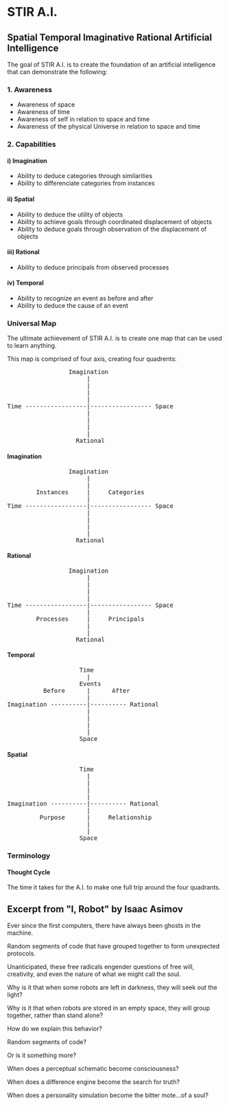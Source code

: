 <h1>STIR A.I.</h1>
<h2>Spatial Temporal Imaginative Rational Artificial Intelligence</h2>

The goal of STIR A.I. is to create the foundation of an artificial intelligence that can demonstrate the following:

<h3>1. Awareness</h3>
<ul>
<li>Awareness of space</li>
<li>Awareness of time</li>
<li>Awareness of self in relation to space and time</li>
<li>Awareness of the physical Universe in relation to space and time</li>
</ul>

<h3>2. Capabilities</h3>
<h4>i) Imagination</h4>
<ul>
<li>Ability to deduce categories through similarities</li>
<li>Ability to differenciate categories from instances</li>
</ul>


<h4>ii) Spatial</h4>
<ul>
<li>Ability to deduce the utility of objects</li>
<li>Ability to achieve goals through coordinated displacement of objects</li>
<li>Ability to deduce goals through observation of the displacement of objects</li>
</ul>

<h4>iii) Rational</h4>
<ul>
<li>Ability to deduce principals from observed processes</li>
</ul>

<h4>iv) Temporal</h4>
<ul>
<li>Ability to recognize an event as before and after</li>
<li>Ability to deduce the cause of an event</li>
</ul>

<h3>Universal Map</h3>
The ultimate achievement of STIR A.I. is to create one map that can be used to learn anything.

This map is comprised of four axis, creating four quadrents:
<pre>
                 Imagination
                      |
                      |
                      |
                      |
Time -----------------|----------------- Space
                      |
                      |
                      |
                      |
                   Rational
</pre>
<h4>Imagination</h4>
<pre>
                 Imagination
                      |
                      |
        Instances     |     Categories
                      |
Time -----------------|----------------- Space
                      |
                      |
                      |
                      |
                   Rational
</pre>
<h4>Rational</h4>
<pre>
                 Imagination
                      |
                      |
                      |
                      |
Time -----------------|----------------- Space
                      |
        Processes     |     Principals
                      |
                      |
                   Rational
</pre>
<h4>Temporal</h4>
<pre>
                    Time
                      |
                    Events
          Before      |      After
                      |
Imagination ----------|---------- Rational
                      |
                      |
                      |
                      |
                    Space
</pre>
<h4>Spatial</h4>
<pre>
                    Time
                      |
                      |
                      |
                      |
Imagination ----------|---------- Rational
                      |
         Purpose      |     Relationship
                      |
                      |
                    Space
</pre>


<h3>Terminology</h3>
<h4>Thought Cycle</h4>
The time it takes for the A.I. to make one full trip around the four quadrants.


<h2>Excerpt from "I, Robot" by Isaac Asimov</h2>
Ever since the first computers, there have always been ghosts in the machine.

Random segments of code that have grouped together to form unexpected protocols.

Unanticipated, these free radicals engender questions of free will, creativity, and even the nature of what we might call the soul.

Why is it that when some robots are left in darkness, they will seek out the light?

Why is it that when robots are stored in an empty space, they will group together, rather than stand alone?

How do we explain this behavior?

Random segments of code?

Or is it something more?

When does a perceptual schematic become consciousness?

When does a difference engine become the search for truth?

When does a personality simulation become the bitter mote...of a soul?
